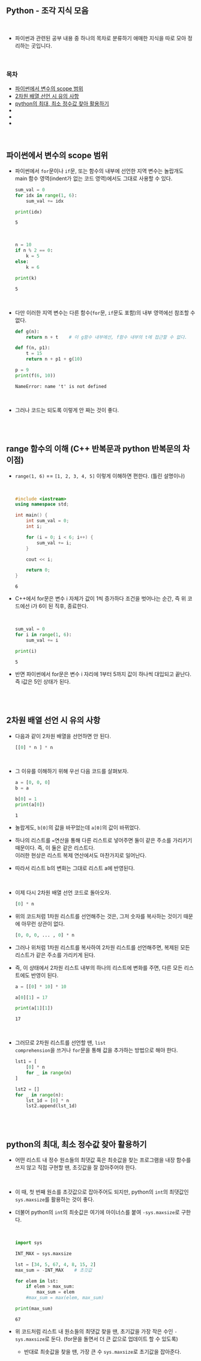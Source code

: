 ## Python - 조각 지식 모음

<br/>

- 파이썬과 관련된 공부 내용 중 하나의 목차로 분류하기 애매한 지식을 따로 모아 정리하는 곳입니다.

<br/>

### 목차

- <a href="https://github.com/SangYoonLee1231/TIL/blob/main/Python/python_piece_info.md#%ED%8C%8C%EC%9D%B4%EC%8D%AC%EC%97%90%EC%84%9C-%EB%B3%80%EC%88%98%EC%9D%98-scope-%EB%B2%94%EC%9C%84">파이썬에서 변수의 scope 범위</a>
- <a href="https://github.com/SangYoonLee1231/TIL/blob/main/Python/python_piece_info.md#2%EC%B0%A8%EC%9B%90-%EB%B0%B0%EC%97%B4-%EC%84%A0%EC%96%B8-%EC%8B%9C-%EC%9C%A0%EC%9D%98-%EC%82%AC%ED%95%AD">2차원 배열 선언 시 유의 사항</a>
- <a href="https://github.com/SangYoonLee1231/TIL/blob/main/Python/python_piece_info.md#python%EC%9D%98-%EC%B5%9C%EB%8C%80-%EC%B5%9C%EC%86%8C-%EC%A0%95%EC%88%98%EA%B0%92-%EC%B0%BE%EC%95%84-%ED%99%9C%EC%9A%A9%ED%95%98%EA%B8%B0">python의 최대, 최소 정수값 찾아 활용하기</a>
- <a href=""></a>
- <a href=""></a>
- <a href=""></a>

<br/>

## 파이썬에서 변수의 scope 범위

- 파이썬에서 <code>for</code>문이나 <code>if</code>문, 또는 함수의 내부에 선언한 지역 변수는 놀랍개도 main 함수 영역(indent가 없는 코드 영역)에서도 그대로 사용할 수 있다.

  ```python
  sum_val = 0
  for idx in range(1, 6):
      sum_val += idx

  print(idx)
  ```

  ```
  5
  ```

    <br/>

  ```python
  n = 10
  if n % 2 == 0:
      k = 5
  else:
      k = 6

  print(k)
  ```

  ```
  5
  ```

<br/>

- 다만 이러한 지역 변수는 다른 함수(<code>for</code>문, <code>if</code>문도 포함)의 내부 영역에선 참조할 수 없다.

  ```python
  def g(n):
      return n + t    # 이 g함수 내부에선, f함수 내부의 t에 접근할 수 없다.

  def f(n, p1):
      t = 15
      return n + p1 + g(10)

  p = 9
  print(f(6, 10))
  ```

  ```
  NameError: name 't' is not defined
  ```

<br/>

- 그러나 코드는 되도록 이렇게 안 짜는 것이 좋다.

<br/><br/>

## range 함수의 이해 (C++ 반복문과 python 반복문의 차이점)

- <code>range(1, 6)</code> == <code>[1, 2, 3, 4, 5]</code> 이렇게 이해하면 편한다. (틀린 설명이나)

    <br/>

  ```c++
  #include <iostream>
  using namespace std;

  int main() {
      int sum_val = 0;
      int i;

      for (i = 0; i < 6; i++) {
          sum_val += i;
      }

      cout << i;

      return 0;
  }
  ```

  ```
  6
  ```

- C++에서 for문은 변수 i 자체가 값이 1씩 증가하다 조건을 벗어나는 순간, 즉 위 코드에선 i가 6이 된 직후, 종료한다.

    <br/>

  ```python
  sum_val = 0
  for i in range(1, 6):
      sum_val += i

  print(i)
  ```

  ```
  5
  ```

- 반면 파이썬에서 for문은 변수 i 자리에 1부터 5까지 값이 하나씩 대입되고 끝난다. 즉 i값은 5인 상태가 된다.

<br/><br/>

## 2차원 배열 선언 시 유의 사항

- 다음과 같이 2차원 배열을 선언하면 안 된다.

  ```python
  [[0] * n ] * n
  ```

<br/>

- 그 이유를 이해하기 위해 우선 다음 코드를 살펴보자.

  ```python
  a = [0, 0, 0]
  b = a

  b[0] = 1
  print(a[0])
  ```

  ```
  1
  ```

- 놀랍게도, <code>b[0]</code>의 값을 바꾸었는데 <code>a[0]</code>의 값이 바뀌었다.

- 하나의 리스트를 <code>=</code>연산을 통해 다른 리스트로 넣어주면 둘이 같은 주소를 가리키기 때문이다. 즉, 이 둘은 같은 리스트다.  
  이러한 현상은 리스트 복제 연산에서도 마찬가지로 일어난다.

- 따라서 리스트 b의 변화는 그대로 리스트 a에 반영된다.

<br/>

- 이제 다시 2차원 배열 선언 코드로 돌아오자.

  ```python
  [0] * n
  ```

- 위의 코드처럼 1차원 리스트를 선언해주는 것은, 그저 숫자를 복사하는 것이기 때문에 아무런 상관이 없다.

  ```python
  [0, 0, 0, ... , 0] * n
  ```

- 그러나 위처럼 1차원 리스트를 복사하여 2차원 리스트를 선언해주면, 복제된 모든 리스트가 같은 주소를 가리키게 된다.

- 즉, 이 상태에서 2차원 리스트 내부의 하나의 리스트에 변화를 주면, 다른 모든 리스트에도 반영이 된다.

  ```python
  a = [[0] * 10] * 10

  a[0][1] = 17

  print(a[1][1])
  ```

  ```
  17
  ```

<br/>

- 그러므로 2차원 리스트를 선언할 땐, <code>list comprehension</code>을 쓰거나 <code>for</code>문을 통해 값을 추가하는 방법으로 해야 한다.

  ```python
  lst1 = [
      [0] * n
      for _ in range(n)
  ]

  lst2 = []
  for _ in range(n):
      lst_1d = [0] * n
      lst2.append(lst_1d)
  ```

<br/><br/>

## python의 최대, 최소 정수값 찾아 활용하기

- 어떤 리스트 내 정수 원소들의 최댓값 혹은 최솟값을 찾는 프로그램을 내장 함수를 쓰지 않고 직접 구현할 땐, 초깃값을 잘 잡아주어야 한다.

<br/>

- 이 때, 첫 번째 원소를 초갓값으로 잡아주어도 되지만, python의 <code>int</code>의 최댓값인 <code>sys.maxsize</code>를 활용하는 것이 좋다.

- 더불어 python의 <code>int</code>의 최솟값은 여기에 마이너스를 붙여 <code>-sys.maxsize</code>로 구한다.

    <br/>

  ```python
  import sys

  INT_MAX = sys.maxsize

  lst = [34, 5, 67, 4, 8, 15, 2]
  max_sum = -INT_MAX    # 초깃값

  for elem in lst:
      if elem > max_sum:
          max_sum = elem
      #max_sum = max(elem, max_sum)

  print(max_sum)
  ```

  ```
  67
  ```

* 위 코드처럼 리스트 내 원소들의 최댓값 찾을 땐, 초기값을 가장 작은 수인 <code>-sys.maxsize</code>로 둔다. (for문을 돌면서 더 큰 값으로 업데이트 할 수 있도록)

  - 반대로 최솟값을 찾을 땐, 가장 큰 수 <code>sys.maxsize</code>로 초기값을 잡아준다.
